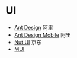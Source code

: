 # UI

* [Ant Design](https://ant.design/)  阿里
* [Ant Design Mobile](https://mobile.ant.design/zh) 阿里
* [Nut UI](https://nutui.jd.com/#/)  京东
* [MUI](https://mui.com/zh/)
